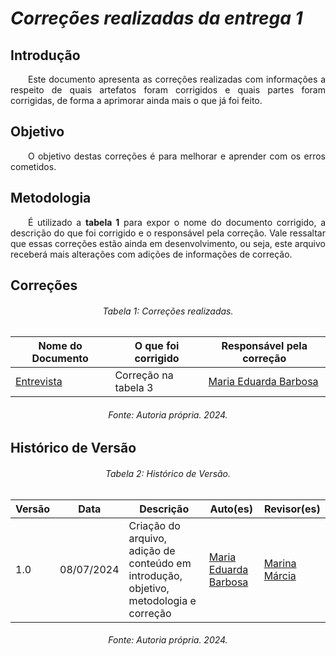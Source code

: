 # ***Correções realizadas da entrega 1***

## **Introdução**
<p align="justify">
&emsp;&emsp;Este documento apresenta as correções realizadas com informações a respeito de quais artefatos foram corrigidos e quais partes foram corrigidas, de forma a aprimorar ainda mais o que já foi feito.
</p>

## **Objetivo**
<p align="justify">
&emsp;&emsp;O objetivo destas correções é para melhorar e aprender com os erros cometidos.


## **Metodologia**
<p align="justify">
&emsp;&emsp;É utilizado a <b>tabela 1</b> para expor o nome do documento corrigido, a descrição do que foi corrigido e o responsável pela correção. Vale ressaltar que essas correções estão ainda em desenvolvimento, ou seja, este arquivo receberá mais alterações com adições de informações de correção.

## **Correções**

<h6 align="center">Tabela 1: Correções realizadas.</h6>
<div align="center">

| Nome do Documento | O que foi corrigido | Responsável pela correção |
| ----------- | -------- | ----------- | 
| [Entrevista](1.4.7.ValidaçãoDoPrototipo.md) | Correção na tabela 3 | [Maria Eduarda Barbosa](https://github.com/Madu01) |

</div>
<h6 align="center">Fonte: Autoria própria. 2024.</h6>


## **Histórico de Versão**

<h6 align="center">Tabela 2: Histórico de Versão.</h6>
<div align="center">

| Versão | Data       | Descrição                                                                                                      | Auto(es)                                          | Revisor(es)                                          |
| ------ | ---------- | -------------------------------------------------------------------------------------------------------------- | -------------------------------------------------- | ---------------------------------------------------- |
| 1.0    | 08/07/2024 | Criação do arquivo, adição de conteúdo em introdução, objetivo, metodologia e correção    | [Maria Eduarda Barbosa](https://github.com/Madu01) | [Marina Márcia](https://github.com/The-Boss-Nina)    |

</div>
<h6 align="center">Fonte: Autoria própria. 2024.</h6>